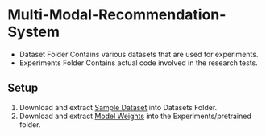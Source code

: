 # Multi-Modal-Recommendation-System

 - Dataset Folder Contains various datasets that are used for experiments.
 - Experiments Folder Contains actual code involved in the research tests.

## Setup
1) Download and extract [Sample Dataset](https://drive.google.com/file/d/1M2kSQdOo-J1gd_mNgNPOljcb4x3419qY/view?usp=sharing) into Datasets Folder.
2) Download and extract [Model Weights](https://drive.google.com/file/d/1cbuQwfmyT3Ptw2VLrAL1dHbu-l8tiL_y/view?usp=sharing) into the Experiments/pretrained folder.
